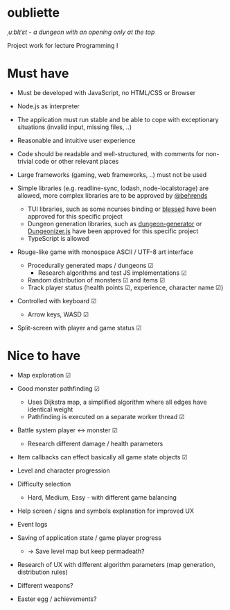 # oubliette
*ˌuːblɪˈɛt* - 
*a dungeon with an opening only at the top*

Project work for lecture Programming I

# Must have

* Must be developed with JavaScript, no HTML/CSS or Browser
* Node.js as interpreter
* The application must run stable and be able to cope with exceptionary situations (invalid input, missing files, ..)
* Reasonable and intuitive user experience
* Code should be readable and well-structured, with comments for non-trivial code or other relevant places
* Large frameworks (gaming, web frameworks, ..) must not be used
* Simple libraries (e.g. readline-sync, lodash, node-localstorage) are allowed, more complex libraries are to be approved by [@behrends](https://github.com/behrends)
  * TUI libraries, such as some ncurses binding or [blessed](https://github.com/chjj/blessed) have been approved for this specific project
  * Dungeon generation libraries, such as [dungeon-generator](https://github.com/domasx2/dungeon-generator) or [Dungeonizer.js](https://github.com/mlknz/Dungeonizer.js) have been approved for this specific project
  * TypeScript is allowed


* Rouge-like game with monospace ASCII / UTF-8 art interface
  * Procedurally generated maps / dungeons ☑
    * Research algorithms and test JS implementations ☑
  * Random distribution of monsters ☑ and items ☑
  * Track player status (health points ☑, experience, character name ☑)
* Controlled with keyboard ☑
  * Arrow keys, WASD ☑
* Split-screen with player and game status ☑

# Nice to have

* Map exploration ☑
* Good monster pathfinding ☑
  * Uses Dijkstra map, a simplified algorithm where all edges have identical weight
  * Pathfinding is executed on a separate worker thread ☑
* Battle system player <-> monster ☑
  * Research different damage / health parameters
* Item callbacks can effect basically all game state objects ☑  
* Level and character progression
* Difficulty selection
  * Hard, Medium, Easy - with different game balancing
* Help screen / signs and symbols explanation for improved UX
* Event logs

* Saving of application state / game player progress 
  * -> Save level map but keep permadeath?
* Research of UX with different algorithm parameters (map generation, distribution rules)

* Different weapons?
* Easter egg / achievements?
